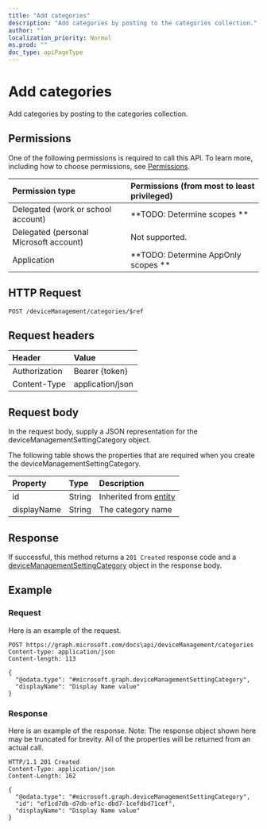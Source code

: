 ```yaml
---
title: "Add categories"
description: "Add categories by posting to the categories collection."
author: ""
localization_priority: Normal
ms.prod: ""
doc_type: apiPageType
---
```


# Add categories

Add categories by posting to the categories collection.

## Permissions
One of the following permissions is required to call this API. To learn more, including how to choose permissions, see [Permissions](/concepts/permissions-reference.md).

|Permission type|Permissions (from most to least privileged)|
|:---|:---|
|Delegated (work or school account)|**TODO: Determine scopes **|
|Delegated (personal Microsoft account)|Not supported.|
|Application|**TODO: Determine AppOnly scopes **|

## HTTP Request
<!-- {
  "blockType": "ignored"
}
-->
``` http
POST /deviceManagement/categories/$ref
```

## Request headers
|Header|Value|
|:---|:---|
|Authorization|Bearer {token}|
|Content-Type|application/json|

## Request body
In the request body, supply a JSON representation for the deviceManagementSettingCategory object.

The following table shows the properties that are required when you create the deviceManagementSettingCategory.

|Property|Type|Description|
|:---|:---|:---|
|id|String| Inherited from [entity](../resources/entity.md)|
|displayName|String|The category name|



## Response
If successful, this method returns a `201 Created` response code and a [deviceManagementSettingCategory](../resources/devicemanagementsettingcategory.md) object in the response body.

## Example

### Request
Here is an example of the request.
<!-- {
  "blockType": "request",
  "name": "create_devicemanagementsettingcategory_from_"
}
-->
``` http
POST https://graph.microsoft.com/docs\api/deviceManagement/categories
Content-type: application/json
Content-length: 113

{
  "@odata.type": "#microsoft.graph.deviceManagementSettingCategory",
  "displayName": "Display Name value"
}
```

### Response
Here is an example of the response. Note: The response object shown here may be truncated for brevity. All of the properties will be returned from an actual call.
<!-- {
  "blockType": "response",
  "truncated": true,
  "@odata.type": "microsoft.graph.devicemanagementsettingcategory"
}
-->
``` http
HTTP/1.1 201 Created
Content-Type: application/json
Content-Length: 162

{
  "@odata.type": "#microsoft.graph.deviceManagementSettingCategory",
  "id": "ef1cd7db-d7db-ef1c-dbd7-1cefdbd71cef",
  "displayName": "Display Name value"
}
```

